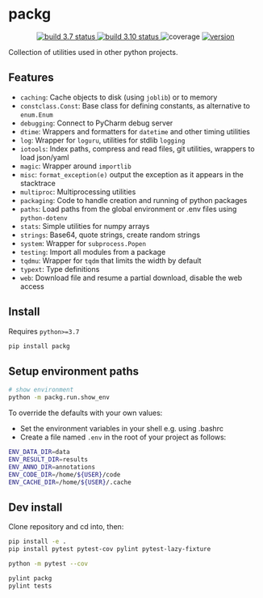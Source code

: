 # packg

<p align="center">
<a href="https://github.com/gingsi/packg/actions/workflows/build-py37.yml">
  <img alt="build 3.7 status" title="build 3.7 status" src="https://img.shields.io/github/actions/workflow/status/gingsi/packg/build-py37.yml?branch=main&label=build%203.7" />
</a>
<a href="https://github.com/gingsi/packg/actions/workflows/build.yml">
  <img alt="build 3.10 status" title="build 3.10 status" src="https://img.shields.io/github/actions/workflow/status/gingsi/packg/build-py310.yml?branch=main&label=build%203.10" />
</a>
<img alt="coverage" title="coverage" src="https://raw.githubusercontent.com/gingsi/packg/main/docs/coverage.svg" />
<a href="https://pypi.org/project/packg/">
  <img alt="version" title="version" src="https://img.shields.io/pypi/v/packg?color=success" />
</a>
</p>

Collection of utilities used in other python projects.

## Features

* `caching`: Cache objects to disk (using `joblib`) or to memory
* `constclass.Const`: Base class for defining constants, as alternative to `enum.Enum`
* `debugging`: Connect to PyCharm debug server
* `dtime`: Wrappers and formatters for `datetime` and other timing utilities
* `log`: Wrapper for `loguru`, utilities for stdlib `logging`
* `iotools`: Index paths, compress and read files, git utilities, wrappers to load json/yaml
* `magic`: Wrapper around `importlib`
* `misc`: `format_exception(e)` output the exception as it appears in the stacktrace
* `multiproc`: Multiprocessing utilities
* `packaging`: Code to handle creation and running of python packages
* `paths`: Load paths from the global environment or .env files using `python-dotenv`
* `stats`: Simple utilities for numpy arrays
* `strings`: Base64, quote strings, create random strings
* `system`: Wrapper for `subprocess.Popen`
* `testing`: Import all modules from a package
* `tqdmu`: Wrapper for `tqdm` that limits the width by default
* `typext`: Type definitions
* `web`: Download file and resume a partial download, disable the web access 

## Install

Requires `python>=3.7`

```bash
pip install packg
```

## Setup environment paths

```bash
# show environment
python -m packg.run.show_env
```

To override the defaults with your own values:

- Set the environment variables in your shell e.g. using .bashrc
- Create a file named `.env` in the root of your project as follows:

```bash
ENV_DATA_DIR=data
ENV_RESULT_DIR=results
ENV_ANNO_DIR=annotations
ENV_CODE_DIR=/home/${USER}/code
ENV_CACHE_DIR=/home/${USER}/.cache
```

## Dev install

Clone repository and cd into, then:

~~~bash
pip install -e .
pip install pytest pytest-cov pylint pytest-lazy-fixture

python -m pytest --cov

pylint packg
pylint tests
~~~
